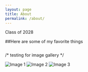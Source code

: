 ```yaml
---
layout: page
title: About
permalink: /about/
---
```


Class of 2028

##Here are some of my favorite things

<style>
    /* Style looks pretty compact, trace grid-container and grid-item in the code */
    .grid-container {
        display: grid;
        grid-template-columns: repeat(auto-fill, minmax(150px, 1fr)); /* Dynamic columns */
        gap: 25px;
    }
    .grid-item {
        text-align: center;
    }
    .grid-item img {
        width: 300%;
        height: 300px; /* Fixed height for uniformity */
        object-fit: contain; /* Ensure the image fits within the fixed height */
    }
    .grid-item p {
        margin: 5px 0; /* Add some margin for spacing */
    }
</style>

<!-- This grid_container class is for the CSS styling, the id is for JavaScript connection -->
<div class="grid-container" id="grid_container">
    <!-- content will be added here by JavaScript -->
</div>

<script>
    // 1. Make a connection to the HTML container defined in the HTML div
    var container = document.getElementById("grid_container"); // This container connects to the HTML div

    // 2. Define a JavaScript object for our http source and our data rows for the Living in the World grid
    var http_source = "https://upload.wikimedia.org/wikipedia/commons/";
    var living_in_the_world = [
        {"flag": "6/6b/Daniil_Medvedev_US_Open_2023_%28cropped%29.jpg", "greeting": "Currently trying to make school's JV team", "description": "Favorite Tennis Player: Daniil Medvedev"},
        {"flag": "d/de/In-N-Out_Burger_Animal_Fries_and_burger.jpg", "greeting": "My favorite item on the menu are the animal fries", "description": "Favorite Fast Food: In-N-Out"},
        {"flag": "5/52/Rain_on_the_car_window%2C_Lianjiang.jpg", "greeting": "(But only every once in a while though)", "description": "Favorite Weather: Rainy"},
        {"flag": "e/ea/Coffee_Caramel_Swirl_-endofanera_%2814373508078%29.jpg", "greeting": "Coffee is underrated, mint chocolate chip is overrated", "description": "Favorite Ice Cream Flavor: Coffee"},
        {"flag": "a/a2/Mixed_onions.jpg", "greeting": "I like onions so much I could eat them raw (maybe with sauce though)", "description": "Favorite Vegetable: Onion"},
    ]; 
    
    // 3a. Consider how to update style count for size of container
    // The grid-template-columns has been defined as dynamic with auto-fill and minmax

    // 3b. Build grid items inside of our container for each row of data
    for (const location of living_in_the_world) {
        // Create a "div" with "class grid-item" for each row
        var gridItem = document.createElement("div");
        gridItem.className = "grid-item";  // This class name connects the gridItem to the CSS style elements
        // Add "img" HTML tag for the flag
        var img = document.createElement("img");
        img.src = http_source + location.flag; // concatenate the source and flag
        img.alt = location.flag + " Flag"; // add alt text for accessibility

        // Add "p" HTML tag for the description
        var description = document.createElement("p");
        description.textContent = location.description; // extract the description

        // Add "p" HTML tag for the greeting
        var greeting = document.createElement("p");
        greeting.textContent = location.greeting;  // extract the greeting

        // Append img and p HTML tags to the grid item DIV
        gridItem.appendChild(img);
        gridItem.appendChild(description);
        gridItem.appendChild(greeting);

        // Append the grid item DIV to the container DIV
        container.appendChild(gridItem);
    }
</script>

/* testing for image gallery */
<div class="image-gallery">
  <img src="{{site.baseurl}}/images/about/val_logo.png" alt="Image 1">
  <img src="{{site.baseurl}}/images/about/minecraft_logo.webp" alt="Image 2">
  <img src="{{site.baseurl}}/images/about/celeste_logo.png" alt="Image 3">
</div>

